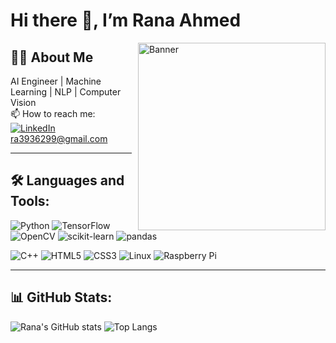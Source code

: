 # Hi there 👋, I’m Rana Ahmed

<img src="https://your-image-link-from-github.png](https://github.com/Rana-Ahmed24/Rana-Ahmed24/blob/main/ai-8802304_640.jpg" alt="Banner" width="300" style="float: right; margin-left: 10px;" />

## 👩‍💻 About Me
AI Engineer | Machine Learning | NLP | Computer Vision  
📫 How to reach me: [![LinkedIn](https://img.shields.io/badge/-LinkedIn-0077B5?style=flat-square&logo=LinkedIn&logoColor=white)](https://linkedin.com/in/rana-ahmed-11)  
[ra3936299@gmail.com](mailto:ra3936299@gmail.com)

---
## 🛠️ Languages and Tools:
![Python](https://img.shields.io/badge/-Python-333333?style=flat&logo=python)
![TensorFlow](https://img.shields.io/badge/-TensorFlow-333333?style=flat&logo=tensorflow)
![OpenCV](https://img.shields.io/badge/-OpenCV-333333?style=flat&logo=opencv)
![scikit-learn](https://img.shields.io/badge/-Scikit--learn-333333?style=flat&logo=scikit-learn)
![pandas](https://img.shields.io/badge/-pandas-333333?style=flat&logo=pandas)

![C++](https://img.shields.io/badge/-C++-333333?style=flat&logo=cplusplus)
![HTML5](https://img.shields.io/badge/-HTML5-333333?style=flat&logo=html5)
![CSS3](https://img.shields.io/badge/-CSS3-333333?style=flat&logo=css3)
![Linux](https://img.shields.io/badge/-Linux-333333?style=flat&logo=linux)
![Raspberry Pi](https://img.shields.io/badge/-Raspberry%20Pi-333333?style=flat&logo=raspberry-pi)

---

## 📊 GitHub Stats:
![Rana's GitHub stats](https://github-readme-stats.vercel.app/api?username=Rana-Ahmed24&show_icons=true&theme=radical)
![Top Langs](https://github-readme-stats.vercel.app/api/top-langs/?username=Rana-Ahmed24&layout=compact&theme=radical)


